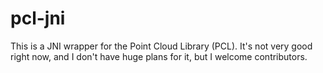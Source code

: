 pcl-jni
=======

This is a JNI wrapper for the Point Cloud Library (PCL). It's not very good right now, and I don't have huge plans for it, but I welcome contributors.
